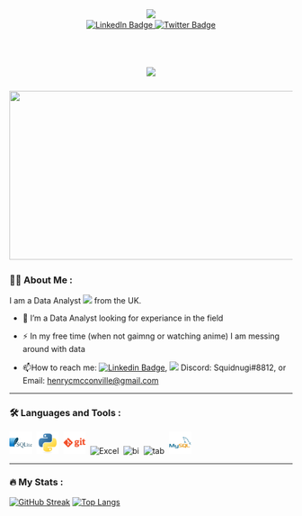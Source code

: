 <div id="header" align="center">
  <img src="https://media.giphy.com/media/H3JHrs7JC6duvenDW8/giphy.gif" width="100"/>
  <div id="badges">
  <a href="https://www.linkedin.com/in/henry-mcconville-7022a4223/">
    <img src="https://img.shields.io/badge/LinkedIn-blue?style=for-the-badge&logo=linkedin&logoColor=white" alt="LinkedIn Badge"/>
  </a>
  <a href="https://twitter.com/squidnugi">
    <img src="https://img.shields.io/badge/Twitter-blue?style=for-the-badge&logo=twitter&logoColor=white" alt="Twitter Badge"/>
  </a>
</div>
  <img src="https://komarev.com/ghpvc/?username=Squidnugi&style=flat-square&color=582673" alt=""/>
  <h1>
  <img src="https://media0.giphy.com/media/v1.Y2lkPTc5MGI3NjExY2Q4YTZjYTI0NjY0M2JjZjdkOTY2NDcyOTg2ZTBiZTNkOTg4MDczNyZlcD12MV9pbnRlcm5hbF9naWZzX2dpZklkJmN0PWc/xTiIzJSKB4l7xTouE8/giphy.gif" width="450px"/>
</h1>
</div>
<div align="center">
  <img src="https://media.tenor.com/-UygBh3nnfEAAAAC/coding.gif" width="600" height="300"/>
</div>

### 👨‍💻 About Me :
I am a Data Analyst <img src="https://i.pinimg.com/originals/25/81/28/258128ed71595efc9b561ed7d88b89f2.gif" width="30"> from the UK.
- :telescope: I’m a Data Analyst looking for experiance in the field

- :zap: In my free time (when not gaimng or watching anime) I am messing around with data

- :mailbox:How to reach me: [![Linkedin Badge](https://img.shields.io/badge/-kakbar-blue?style=flat&logo=Linkedin&logoColor=white)](https://www.linkedin.com/in/henry-mcconville-7022a4223/), <img src="https://assets-global.website-files.com/6257adef93867e50d84d30e2/636e0a6a49cf127bf92de1e2_icon_clyde_blurple_RGB.png" width="20"> Discord: Squidnugi#8812, or Email: henrycmcconville@gmail.com

---

### :hammer_and_wrench: Languages and Tools :
<div>
  <img src="https://github.com/devicons/devicon/blob/master/icons/sqlite/sqlite-original-wordmark.svg" title="sqlite" alt="sqlite" width="40" height="40"/>&nbsp;
  <img src="https://github.com/devicons/devicon/blob/master/icons/python/python-original.svg" title="python" alt="python" width="40" height="40"/>&nbsp;
  <img src="https://github.com/devicons/devicon/blob/master/icons/git/git-plain-wordmark.svg" title="git" alt="git" width="40" height="40"/>&nbsp;
  <img src="https://upload.wikimedia.org/wikipedia/commons/thumb/3/34/Microsoft_Office_Excel_%282019–present%29.svg/120px-Microsoft_Office_Excel_%282019–present%29.svg.png" title="Excel" alt="Excel" width="40" height="40"/>&nbsp;
  <img src="https://i0.wp.com/begincodingnow.com/wp-content/uploads/2017/09/New_Power_BI_Logosvg.png" title="bi" alt="bi" width="40" height="40"/>&nbsp;
  <img src="https://cdn.cdnlogo.com/logos/t/73/tableau-software.svg" title="tab" alt="tab" width="40" height="40"/>&nbsp;
  <img src="https://github.com/devicons/devicon/blob/master/icons/mysql/mysql-original-wordmark.svg" title="mysql" alt="mysql" width="40" height="40"/>&nbsp;
</div>

---

### :fire: My Stats :
[![GitHub Streak](http://github-readme-streak-stats.herokuapp.com?user=Squidnugi&theme=dark&background=000000)](https://git.io/streak-stats)
[![Top Langs](https://github-readme-stats.vercel.app/api/top-langs/?username=Squidnugi&layout=compact&theme=vision-friendly-dark)](https://github.com/anuraghazra/github-readme-stats)
